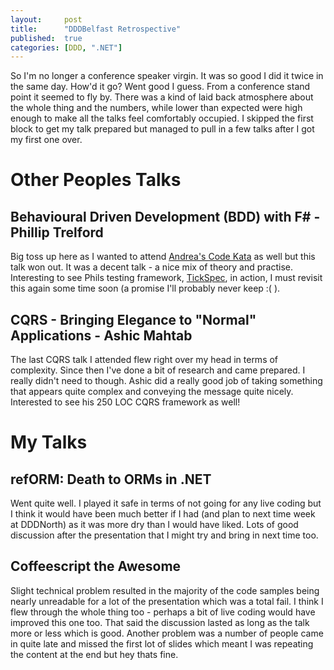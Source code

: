 ```yaml
---
layout:     post
title:      "DDDBelfast Retrospective"
published:  true
categories: [DDD, ".NET"]
---
```


So I'm no longer a conference speaker virgin.  It was so good I did it twice in the same day.  How'd it go?  Went good I guess.  From a conference stand point it seemed to fly by.  There was a kind of laid back atmosphere about the whole thing and the numbers, while lower than expected were high enough to make all the talks feel comfortably occupied.  I skipped the first block to get my talk prepared but managed to pull in a few talks after I got my first one over.

<!-- more -->

# Other Peoples Talks

## Behavioural Driven Development (BDD) with F# - Phillip Trelford

Big toss up here as I wanted to attend [Andrea's Code Kata](http://developerdeveloperdeveloper.com/dddie11/ViewSession.aspx?SessionID=871) as well but this talk won out.  It was a decent talk - a nice mix of theory and practise.  Interesting to see Phils testing framework, [TickSpec](http://tickspec.codeplex.com), in action, I must revisit this again some time soon (a promise I'll probably never keep :( ).

## CQRS - Bringing Elegance to "Normal" Applications - Ashic Mahtab

The last CQRS talk I attended flew right over my head in terms of complexity.  Since then I've done a bit of research and came prepared.  I really didn't need to though.  Ashic did a really good job of taking something that appears quite complex and conveying the message quite nicely.  Interested to see his 250 LOC CQRS framework as well!

# My Talks

## refORM: Death to ORMs in .NET

Went quite well.  I played it safe in terms of not going for any live coding but I think it would have been much better if I had (and plan to next time week at DDDNorth) as it was more dry than I would have liked.  Lots of good discussion after the presentation that I might try and bring in next time too.

## Coffeescript the Awesome

Slight technical problem resulted in the majority of the code samples being nearly unreadable for a lot of the presentation which was a total fail.  I think I flew through the whole thing too - perhaps a bit of live coding would have improved this one too.  That said the discussion lasted as long as the talk more or less which is good.  Another problem was a number of people came in quite late and missed the first lot of slides which meant I was repeating the content at the end but hey thats fine.